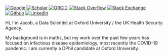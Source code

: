 [![Google](https://img.shields.io/badge/--4285F4?logo=google&logoColor=white)](https://www.google.com/search?kgmid=/g/11ql8jhdbk) 
[![Scholar](https://img.shields.io/badge/--4285F4?logo=google-scholar&logoColor=white)](https://scholar.google.com/citations?user=jqWDdGIAAAAJ)
[![ORCiD](https://img.shields.io/badge/--A6CE39?logo=ORCID&logoColor=white)](https://orcid.org/0000-0003-4349-4453) 
[![Stack Overflow](https://img.shields.io/badge/--F58025?logo=stack-overflow&logoColor=white)](https://stackoverflow.com/users/9067615/iacob) 
[![Stack Exchange](https://img.shields.io/badge/--1E5397?logo=stack-exchange&logoColor=white)](https://stackexchange.com/users/3559086/iacob) 
[![Github](https://img.shields.io/badge/--181717?logo=github&logoColor=white)](https://github.com/iacobo) 
[![LinkedIn](https://img.shields.io/badge/--0077B5?logo=linkedin&logoColor=white)](https://www.linkedin.com/in/jacob-armstrong/)

Hi, I'm Jacob, a Data Scientist at Oxford University / the UK Health Security Agency.

My background is in maths, but my work over the past few years has focused on infectious disease epidemiology, most recently the COVID-19 pandemic. I am currently a DPhil candidate at Oxford University.
